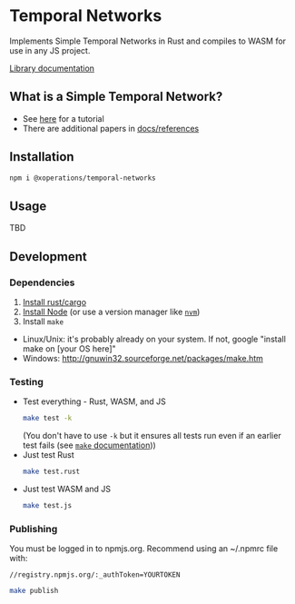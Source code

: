 # Temporal Networks

Implements Simple Temporal Networks in Rust and compiles to WASM for use in any JS project.

[Library documentation](https://xoperations.github.io/temporal-networks/lib/stn/)

## What is a Simple Temporal Network?

* See [here](https://github.com/xOPERATIONS/temporal-networks/blob/master/docs/references/STNs_for_EVAs.pdf) for a tutorial
* There are additional papers in [docs/references](https://github.com/xOPERATIONS/temporal-networks/blob/master/docs/references/)

## Installation

```sh
npm i @xoperations/temporal-networks
```

## Usage

TBD

## Development

### Dependencies

1. [Install rust/cargo](https://doc.rust-lang.org/cargo/getting-started/installation.html)
2. [Install Node](https://nodejs.org/en/download/) (or use a version manager like [`nvm`](https://github.com/nvm-sh/nvm))
3. Install `make`
  * Linux/Unix: it's probably already on your system. If not, google "install make on [your OS here]"
  * Windows: http://gnuwin32.sourceforge.net/packages/make.htm

### Testing

* Test everything - Rust, WASM, and JS
  ```sh
  make test -k
  ```
  (You don't have to use `-k` but it ensures all tests run even if an earlier test fails (see [`make` documentation](https://www.gnu.org/software/make/manual/html_node/Errors.html)))
* Just test Rust
  ```sh
  make test.rust
  ```
* Just test WASM and JS
  ```sh
  make test.js
  ```

### Publishing

You must be logged in to npmjs.org. Recommend using an ~/.npmrc file with:

```
//registry.npmjs.org/:_authToken=YOURTOKEN
```

```sh
make publish
```
